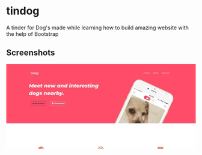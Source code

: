 
# tindog

A tinder for Dog's made while learning how to build amazing
website with the help of Bootstrap 






## Screenshots

![App Screenshot](images/tindog-image.jpg)

  
